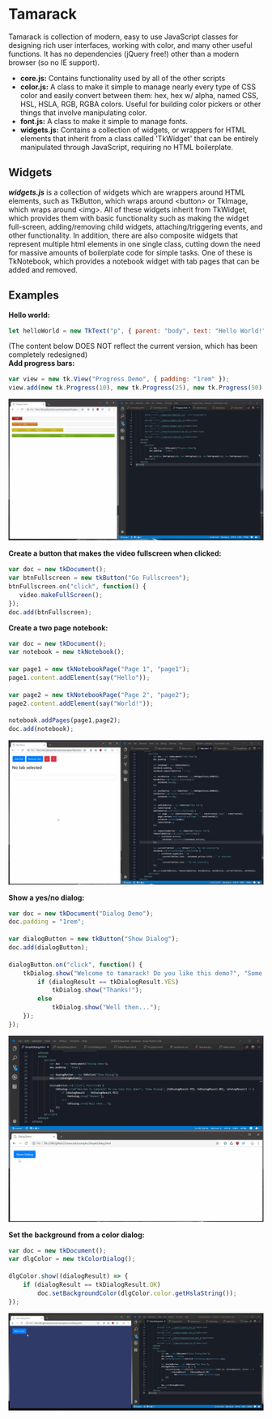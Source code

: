 # Tamarack
Tamarack is collection of modern, easy to use JavaScript classes for designing rich user interfaces, working with color, and many other useful functions. It has no dependencies (jQuery free!) other than a modern browser (so no IE support).

- **core.js:** Contains functionality used by all of the other scripts
- **color.js:** A class to make it simple to manage nearly every type of CSS color and easily convert between them: hex, hex w/ alpha, named CSS, HSL, HSLA, RGB, RGBA colors. Useful for building color pickers or other things that involve manipulating color.
- **font.js:** A class to make it simple to manage fonts.
- **widgets.js:** Contains a collection of widgets, or wrappers for HTML elements that inherit from a class called 'TkWidget' that can be entirely manipulated through JavaScript, requiring no HTML boilerplate.

Widgets 
-------
***widgets.js*** is a collection of widgets which are wrappers around HTML elements, such as TkButton, which wraps around &lt;button&gt; or TkImage, which wraps around &lt;img&gt;. All of these widgets inherit from TkWidget, which provides them with basic functionality such as making the widget full-screen, adding/removing child widgets, attaching/triggering events, and other functionality. In addition, there are also composite widgets that represent multiple html elements in one single class, cutting down the need for massive amounts of boilerplate code for simple tasks. One of these is TkNotebook, which provides a notebook widget with tab pages that can be added and removed.

Examples 
-------
**Hello world:**
```javascript
let helloWorld = new TkText("p", { parent: "body", text: "Hello World!" });
```

(The content below DOES NOT reflect the current version, which has been completely redesigned)   
**Add progress bars:**
```javascript
var view = new tk.View("Progress Demo", { padding: "1rem" });
view.add(new tk.Progress(10), new tk.Progress(25), new tk.Progress(50), new tk.Progress(100));
```
![Progress Bars](examples/screenshots/Progress.gif)

**Create a button that makes the video fullscreen when clicked:**
```javascript
var doc = new tkDocument();
var btnFullscreen = new tkButton("Go Fullscreen");
btnFullscreen.on("click", function() { 
   video.makeFullScreen();
});
doc.add(btnFullscreen);
```

**Create a two page notebook:**
```javascript
var doc = new tkDocument();
var notebook = new tkNotebook();

var page1 = new tkNotebookPage("Page 1", "page1");
page1.content.addElement(say("Hello"));

var page2 = new tkNotebookPage("Page 2", "page2");
page2.content.addElement(say("World!"));

notebook.addPages(page1,page2);
doc.add(notebook);
```
![Notebook](examples/screenshots/Tabs.gif)

**Show a yes/no dialog:**
```javascript
var doc = new tkDocument("Dialog Demo");
doc.padding = "1rem";

var dialogButton = new tkButton("Show Dialog");
doc.add(dialogButton);

dialogButton.on("click", function() {
	tkDialog.show("Welcome to tamarack! Do you like this demo?", "Some Dialog", [tkDialogResult.YES, tkDialogResult.NO], (dialogResult) => {
		if (dialogResult == tkDialogResult.YES)
			tkDialog.show("Thanks!");
		else
			tkDialog.show("Well then...");
	});
});
```
![Dialog](examples/screenshots/SimpleDialog.gif) 

**Set the background from a color dialog:**
```javascript
var doc = new tkDocument();
var dlgColor = new tkColorDialog();

dlgColor.show((dialogResult) => {
    if (dialogResult == tkDialogResult.OK)
        doc.setBackgroundColor(dlgColor.color.getHslaString());
});
```
![Color Dialog](examples/screenshots/ColorDialog.gif)
